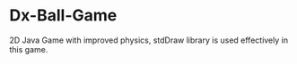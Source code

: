 # Dx-Ball-Game
2D Java Game with improved physics, stdDraw library is used effectively in this game.
